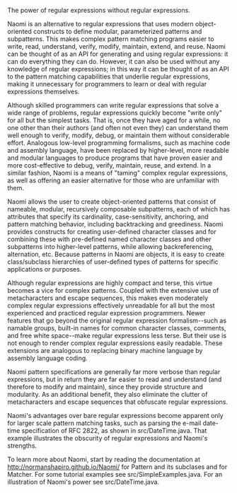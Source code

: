 The power of regular expressions without regular expressions.

Naomi is an alternative to regular expressions that uses modern object-oriented
constructs to define modular, parameterized patterns and subpatterns. This makes
complex pattern matching programs easier to write, read, understand, verify,
modify, maintain, extend, and reuse. Naomi can be thought of as an API for
generating and using regular expressions: it can do everything they can do.
However, it can also be used without any knowledge of regular expressions; in
this way it can be thought of as an API to the pattern matching capabilities that
underlie regular expressions, making it unnecessary for programmers to learn or
deal with regular expressions themselves.

Although skilled programmers can write regular expressions that solve a wide
range of problems, regular expressions quickly become "write only" for all but
the simplest tasks. That is, once they have aged for a while, no one other than
their authors (and often not even they) can understand them well enough to
verify, modify, debug, or maintain them without considerable effort. Analogous
low-level programming formalisms, such as machine code and assembly language,
have been replaced by higher-level, more readable and modular languages to
produce programs that have proven easier and more cost-effective to debug,
verify, maintain, reuse, and extend. In a similar fashion, Naomi is a means of
"taming" complex regular expressions, as well as offering an easier alternative
for those who are unfamiliar with them.

Naomi allows the user to create object-oriented patterns that consist of
nameable, modular, recursively composable subpatterns, each of which has
attributes that specify its cardinality, case-sensitivity, anchoring, and pattern
matching behavior, including backtracking and greediness. Naomi provides
constructs for creating user-defined character classes and for combining these
with pre-defined named character classes and other subpatterns into higher-level
patterns, while allowing backreferencing, alternation, etc. Because patterns in
Naomi are objects, it is easy to create class/subclass hierarchies of
user-defined types of patterns for specific applications or purposes.

Although regular expressions are highly compact and terse, this virtue becomes a
vice for complex patterns. Coupled with the extensive use of metacharacters and
escape sequences, this makes even moderately complex regular expressions
effectively unreadable for all but the most experienced and practiced regular
expression programmers. Newer features that go beyond the original regular
expression formalism--such as namable groups, built-in names for common character
classes, comments, and free white space--make regular expressions less terse. But
their use is not enough to render complex regular expressions easily readable.
These extensions are analogous to replacing binary machine language by assembly
language coding.

Naomi pattern specifications are generally far more verbose than regular
expressions, but in return they are far easier to read and understand (and
therefore to modify and maintain), since they provide structure and modularity.
As an additional benefit, they also eliminate the clutter of metacharacters and
escape sequences that obfuscate regular expressions.

Naomi's advantages over bare regular expressions become apparent only for larger
scale pattern matching tasks, such as parsing the e-mail date-time specification
of RFC 2822, as shown in src/DateTime.java. That example illustrates the
obscurity of regular expressions and Naomi's strengths.

To learn more about Naomi, start by reading the documentation at
http://normanshapiro.github.io/Naomi/ for Pattern and its subclases and for
Matcher. For some tutorial examples see src/SimpleExamples.java. For an
illustration of Naomi's power see src/DateTime.java.




